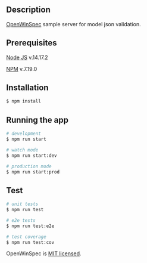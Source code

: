 ## Description

[OpenWinSpec](https://github.com/openwinspec) sample server for model json validation.

## Prerequisites

[Node JS](https://nodejs.org) v.14.17.2

[NPM](https://www.npmjs.com/package/npm) v.7.19.0

## Installation

```bash
$ npm install
```

## Running the app

```bash
# development
$ npm run start

# watch mode
$ npm run start:dev

# production mode
$ npm run start:prod
```

## Test

```bash
# unit tests
$ npm run test

# e2e tests
$ npm run test:e2e

# test coverage
$ npm run test:cov
```

OpenWinSpec is [MIT licensed](LICENSE).
